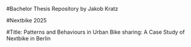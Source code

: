 #Bachelor Thesis Repository by Jakob Kratz 

#Nextbike 2025

#Title: Patterns and Behaviours in Urban Bike sharing: A Case Study of Nextbike in Berlin

